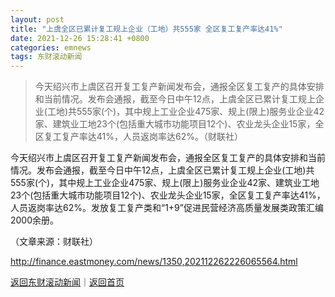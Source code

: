 ```yaml
---
layout: post
title: "上虞全区已累计复工规上企业（工地）共555家 全区复工复产率达41%"
date: 2021-12-26 15:28:41 +0800
categories: emnews
tags: 东财滚动新闻
---
```

> 今天绍兴市上虞区召开复工复产新闻发布会，通报全区复工复产的具体安排和当前情况。发布会通报，截至今日中午12点，上虞全区已累计复工规上企业(工地)共555家(个)，其中规上工业企业475家、规上(限上)服务业企业42家、建筑业工地23个(包括重大城市功能项目12个)、农业龙头企业15家，全区复工复产率达41%，人员返岗率达62%。（财联社）

<p>今天绍兴市上虞区召开复工复产新闻发布会，通报全区复工复产的具体安排和当前情况。发布会通报，截至今日中午12点，上虞全区已累计复工规上企业(工地)共555家(个)，其中规上工业企业475家、规上(限上)服务业企业42家、建筑业工地23个(包括重大城市功能项目12个)、农业龙头企业15家，全区复工复产率达41%，人员返岗率达62%。发放复工复产类和“1+9”促进民营经济高质量发展类政策汇编2000余册。</p><p class="em_media">（文章来源：财联社）</p>

<http://finance.eastmoney.com/news/1350,202112262226065564.html>

[返回东财滚动新闻](//finews.withounder.com/emnews/)｜[返回首页](//finews.withounder.com/)